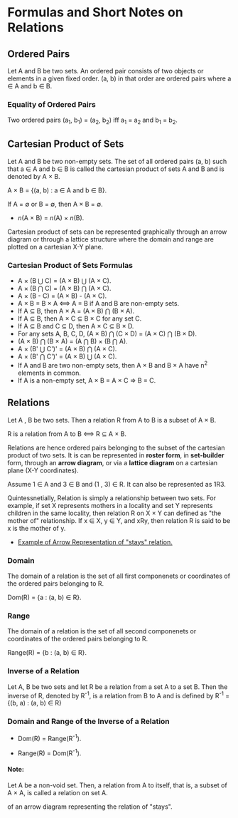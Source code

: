 # Formulas and Short Notes on Relations

## Ordered Pairs

Let A and B be two sets. An ordered pair consists of two objects or elements in a given fixed order. (a, b) in that order are ordered pairs where a ∈ A and b ∈ B.

### Equality of Ordered Pairs

Two ordered pairs (a<sub>1</sub>, b<sub>1</sub>) = (a<sub>2</sub>, b<sub>2</sub>) iff a<sub>1</sub> = a<sub>2</sub> and b<sub>1</sub> = b<sub>2</sub>.

## Cartesian Product of Sets 

Let A and B be two non-empty sets. The set of all ordered pairs (a, b) such that a ∈ A and b ∈ B is called the cartesian product of sets A and B and is denoted by A × B. 

A × B = {(a, b) : a ∈ A and b ∈ B}.

If A = ∅ or B = ∅, then A × B = ∅.

* *n*(A × B) = *n*(A) × *n*(B).

Cartesian product of sets can be represented graphically through an arrow diagram or through a lattice structure where the domain and range are plotted on a cartesian X-Y plane.

### Cartesian Product of Sets Formulas

* A × (B ⋃ C) = (A × B) ⋃ (A × C).
* A × (B ⋂ C) = (A × B) ⋂ (A × C).
* A × (B - C) = (A × B) - (A × C).
* A × B = B × A ⟺ A = B if A and B are non-empty sets. 
* If A ⊆ B, then A × A = (A × B) ⋂ (B × A).
* If A ⊆ B, then A × C ⊆ B × C for any set C.
* If A ⊆ B and C ⊆ D, then A × C ⊆ B × D. 
* For any sets A, B, C, D, (A × B) ⋂ (C × D) = (A × C) ⋂ (B × D).
* (A × B) ⋂ (B × A) = (A ⋂ B) × (B ⋂ A).
* A × (B' ⋃ C')' = (A × B) ⋂ (A × C).
* A × (B' ⋂ C')' = (A × B) ⋃ (A × C).
* If A and B are two non-empty sets, then A × B and B × A have n<sup>2</sup> elements in common. 
* If A is a non-empty set, A × B = A × C ⇒ B = C. 

## Relations

Let A , B be two sets. Then a relation R from A to B is a subset of A × B. 

R is a relation from A to B ⟺ R ⊆ A × B. 

Relations are hence ordered pairs belonging to the subset of the cartesian product of two sets. It is can be represented in **roster form**, in **set-builder** form, through an **arrow diagram**, or via a **lattice diagram** on a cartesian plane (X-Y coordinates). 

Assume 1 ∈ A and 3 ∈ B and (1 , 3) ∈ R. It can also be represented as 1R3.

Quintessnetially, Relation is simply a relationship between two sets. For example, if set X represents mothers in a locality and set Y represents children in the same locality, then relation R on X × Y can defined as "the  mother of" relationship. If x ∈ X, y ∈ Y, and xRy, then relation R is said to be x is the mother of y. 

* [Example of Arrow Representation of "stays" relation.](https://images.nagwa.com/figures/explainers/840107576915/3.svg)

### Domain

The domain of a relation is the set of all first componenets or coordinates of the ordered pairs belonging to R. 

Dom(R) = {a : (a, b) ∈ R}.

### Range 

The domain of a relation is the set of all second componenets or coordinates of the ordered pairs belonging to R. 

Range(R) = {b : (a, b) ∈ R}. 

### Inverse of a Relation 

Let A, B be two sets and let R be a relation from a set A to a set B. Then the inverse of R, denoted by R<sup>-1</sup>, is a relation from B to A and is defined by R<sup>-1</sup> = {(b, a) : (a, b) ∈ R}

### Domain and Range of the Inverse of a Relation

* Dom(R) = Range(R<sup>-1</sup>). 

* Range(R) = Dom(R<sup>-1</sup>).

#### Note:

Let A be a non-void set. Then, a relation from A to itself, that is, a subset of A × A, is called a relation on set A.


 of an arrow diagram representing the relation of "stays".
